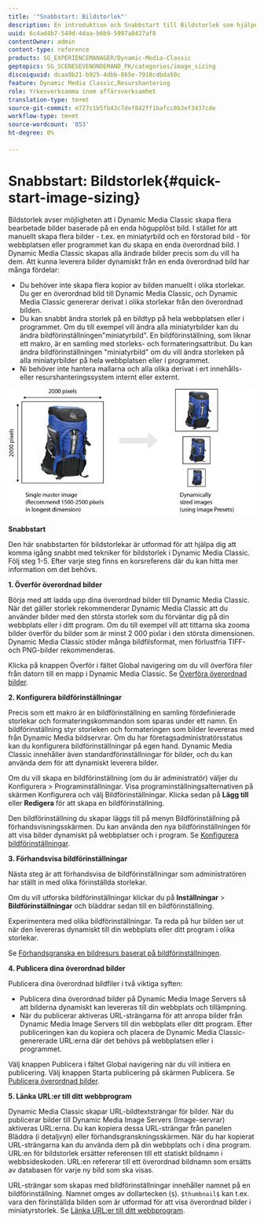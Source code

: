 ```yaml
---
title: '"Snabbstart: Bildstorlek"'
description: En introduktion och Snabbstart till Bildstorlek som hjälper dig att komma igång snabbt med tekniker för bildstorlek.
uuid: 6c4ad4b7-549d-4daa-b6b9-5997a8427af8
contentOwner: admin
content-type: reference
products: SG_EXPERIENCEMANAGER/Dynamic-Media-Classic
geptopics: SG_SCENESEVENONDEMAND_PK/categories/image_sizing
discoiquuid: dcaa9b21-b925-4dbb-865e-7918cdbda50c
feature: Dynamic Media Classic,Resurshantering
role: Yrkesverksamma inom affärsverksamhet
translation-type: tm+mt
source-git-commit: e727c1b5fb43c7def842ff1bafcc8b3ef3437cde
workflow-type: tm+mt
source-wordcount: '853'
ht-degree: 0%

---
```



# Snabbstart: Bildstorlek{#quick-start-image-sizing}

Bildstorlek avser möjligheten att i Dynamic Media Classic skapa flera bearbetade bilder baserade på en enda högupplöst bild. I stället för att manuellt skapa flera bilder - t.ex. en miniatyrbild och en förstorad bild - för webbplatsen eller programmet kan du skapa en enda överordnad bild. I Dynamic Media Classic skapas alla ändrade bilder precis som du vill ha dem. Att kunna leverera bilder dynamiskt från en enda överordnad bild har många fördelar:

* Du behöver inte skapa flera kopior av bilden manuellt i olika storlekar. Du ger en överordnad bild till Dynamic Media Classic, och Dynamic Media Classic genererar derivat i olika storlekar från den överordnad bilden.
* Du kan snabbt ändra storlek på en bildtyp på hela webbplatsen eller i programmet. Om du till exempel vill ändra alla miniatyrbilder kan du ändra bildförinställningen&quot;miniatyrbild&quot;. En bildförinställning, som liknar ett makro, är en samling med storleks- och formateringsattribut. Du kan ändra bildförinställningen &quot;miniatyrbild&quot; om du vill ändra storleken på alla miniatyrbilder på hela webbplatsen eller i programmet.
* Ni behöver inte hantera mallarna och alla olika derivat i ert innehålls- eller resurshanteringssystem internt eller externt.

![Du kan skapa flera variantbilder med olika storlek från samma högupplösta överordnad fil.](/help/assets/is_derivative_sizes_popup.png)

**Snabbstart**

Den här snabbstarten för bildstorlekar är utformad för att hjälpa dig att komma igång snabbt med tekniker för bildstorlek i Dynamic Media Classic. Följ steg 1-5. Efter varje steg finns en korsreferens där du kan hitta mer information om det behövs.

**1. Överför överordnad bilder**

Börja med att ladda upp dina överordnad bilder till Dynamic Media Classic. När det gäller storlek rekommenderar Dynamic Media Classic att du använder bilder med den största storlek som du förväntar dig på din webbplats eller i ditt program. Om du till exempel vill att tittarna ska zooma bilder överför du bilder som är minst 2 000 pixlar i den största dimensionen. Dynamic Media Classic stöder många bildfilsformat, men förlustfria TIFF- och PNG-bilder rekommenderas.

Klicka på knappen Överför i fältet Global navigering om du vill överföra filer från datorn till en mapp i Dynamic Media Classic. Se [Överföra överordnad bilder](uploading-master-images.md#uploading_master_images).

**2. Konfigurera bildförinställningar**

Precis som ett makro är en bildförinställning en samling fördefinierade storlekar och formateringskommandon som sparas under ett namn. En bildförinställning styr storleken och formateringen som bilder levereras med från Dynamic Media bildservrar. Om du har företagsadministratörsstatus kan du konfigurera bildförinställningar på egen hand. Dynamic Media Classic innehåller även standardförinställningar för bilder, och du kan använda dem för att dynamiskt leverera bilder.

Om du vill skapa en bildförinställning (om du är administratör) väljer du Konfigurera > Programinställningar. Visa programinställningsalternativen på skärmen Konfigurera och välj Bildförinställningar. Klicka sedan på **Lägg till** eller **Redigera** för att skapa en bildförinställning.

Den bildförinställning du skapar läggs till på menyn Bildförinställning på förhandsvisningsskärmen. Du kan använda den nya bildförinställningen för att visa bilder dynamiskt på webbplatser och i program. Se [Konfigurera bildförinställningar](setting-image-presets.md#setting_up_image_presets).

**3. Förhandsvisa bildförinställningar**

Nästa steg är att förhandsvisa de bildförinställningar som administratören har ställt in med olika förinställda storlekar.

Om du vill utforska bildförinställningar klickar du på **Inställningar** > **Bildförinställningar** och bläddrar sedan till en bildförinställning.

Experimentera med olika bildförinställningar. Ta reda på hur bilden ser ut när den levereras dynamiskt till din webbplats eller ditt program i olika storlekar.

Se [Förhandsgranska en bildresurs baserat på bildförinställningen](previewing-asset.md#previewing_an_image_asset_based_on_its_image_preset).

**4. Publicera dina överordnad bilder**

Publicera dina överordnad bildfiler i två viktiga syften:

* Publicera dina överordnad bilder på Dynamic Media Image Servers så att bilderna dynamiskt kan levereras till din webbplats och tillämpning.
* När du publicerar aktiveras URL-strängarna för att anropa bilder från Dynamic Media Image Servers till din webbplats eller ditt program. Efter publiceringen kan du kopiera och placera de Dynamic Media Classic-genererade URL:erna där det behövs på webbplatsen eller i programmet.

Välj knappen Publicera i fältet Global navigering när du vill initiera en publicering. Välj knappen Starta publicering på skärmen Publicera. Se [Publicera överordnad bilder](publishing-master-images.md#publishing_master_images).

**5. Länka URL:er till ditt webbprogram**

Dynamic Media Classic skapar URL-bildtextsträngar för bilder. När du publicerar bilder till Dynamic Media Image Servers (Image-servrar) aktiveras URL:erna. Du kan kopiera dessa URL-strängar från panelen Bläddra (i detaljvyn) eller förhandsgranskningsskärmen. När du har kopierat URL-strängarna kan du använda dem på din webbplats och i dina program. URL:en för bildstorlek ersätter referensen till ett statiskt bildnamn i webbsideskoden. URL:en refererar till ett överordnad bildnamn som ersätts av databasen för varje ny bild som ska visas.

URL-strängar som skapas med bildförinställningar innehåller namnet på en bildförinställning. Namnet omges av dollartecken (`$`). `$thumbnail$` kan t.ex. vara den förinställda bilden som är utformad för att visa överordnad bilder i miniatyrstorlek. Se [Länka URL:er till ditt webbprogram](linking-urls-web-application.md#linking_urls_to_your_web_application).
